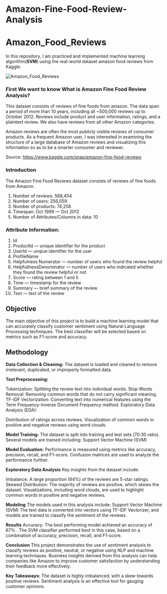 # Amazon-Fine-Food-Review-Analysis

# Amazon_Food_Reviews
In this repository, I am practiced and implemented  machine learning algorithm(**SVM**) using the real-world dataset amazon food reviews from Kaggle.

![Amazon_Food_Reviews](https://miro.medium.com/max/523/1*bXDiOoCFTSJJdTQ7JbuijQ.png)


### First We want to know What is Amazon Fine Food Review Analysis?
This dataset consists of reviews of fine foods from amazon. The data span a period of more than 10 years, including all ~500,000 reviews up to October 2012. Reviews include product and user information, ratings, and a plaintext review. We also have reviews from all other Amazon categories.

Amazon reviews are often the most publicly visible reviews of consumer products. As a frequent Amazon user, I was interested in examining the structure of a large database of Amazon reviews and visualizing this information so as to be a smarter consumer and reviewer.

Source: https://www.kaggle.com/snap/amazon-fine-food-reviews

### Introduction

The Amazon Fine Food Reviews dataset consists of reviews of fine foods from Amazon.

1. Number of reviews: 568,454
2. Number of users: 256,059
3. Number of products: 74,258
4. Timespan: Oct 1999 — Oct 2012
5. Number of Attributes/Columns in data: 10

### Attribute Information:
1. Id
2. ProductId — unique identifier for the product
3. UserId — unqiue identifier for the user
4. ProfileName
5. Helpfulness Numerator — number of users who found the review helpful
6. HelpfullnessDenominator — number of users who indicated whether they found the review helpful or not
7. Score — rating between 1 and 5
8. Time — timestamp for the review
9. Summary — brief summary of the review
10. Text — text of the review

## Objective
The main objective of this project is to build a machine learning model that can accurately classify customer sentiment using Natural Language Processing techniques. The best classifier will be selected based on metrics such as F1-score and accuracy.

## Methodology
**Data Collection & Cleaning:**
The dataset is loaded and cleaned to remove irrelevant, duplicated, or improperly formatted data.

**Text Preprocessing:**

Tokenization: Splitting the review text into individual words.
Stop Words Removal: Removing common words that do not carry significant meaning.
TF-IDF Vectorization: Converting text into numerical features using the Term Frequency-Inverse Document Frequency method.
Exploratory Data Analysis (EDA):

Distribution of ratings across reviews.
Visualization of common words in positive and negative reviews using word clouds.

**Model Training:**
The dataset is split into training and test sets (70:30 ratio). Several models are trained including:
Support Vector Machine (SVM)

**Model Evaluation:**
Performance is measured using metrics like accuracy, precision, recall, and F1-score. Confusion matrices are used to analyze the performance further.

**Exploratory Data Analysis**
Key insights from the dataset include:

Imbalance: A large proportion (64%) of the reviews are 5-star ratings.
Skewed Distribution: The majority of reviews are positive, which skews the dataset.
Visualizations, including word clouds, are used to highlight common words in positive and negative reviews.

**Modeling**
The models used in this analysis include:
Support Vector Machine (SVM)
The text data is converted into vectors using TF-IDF Vectorizer, and models are trained to classify the sentiment of the reviews.

**Results**
Accuracy: The best performing model achieved an accuracy of 67% .
The SVM classifier performed best in this case, based on a combination of accuracy, precision, recall, and F1-score.

**Conclusion**
This project demonstrates the use of sentiment analysis to classify reviews as positive, neutral, or negative using NLP and machine learning techniques. Business insights derived from this analysis can help companies like Amazon to improve customer satisfaction by understanding their feedback more effectively.

**Key Takeaways:**
The dataset is highly imbalanced, with a skew towards positive reviews.
Sentiment analysis is an effective tool for gauging customer opinions.
